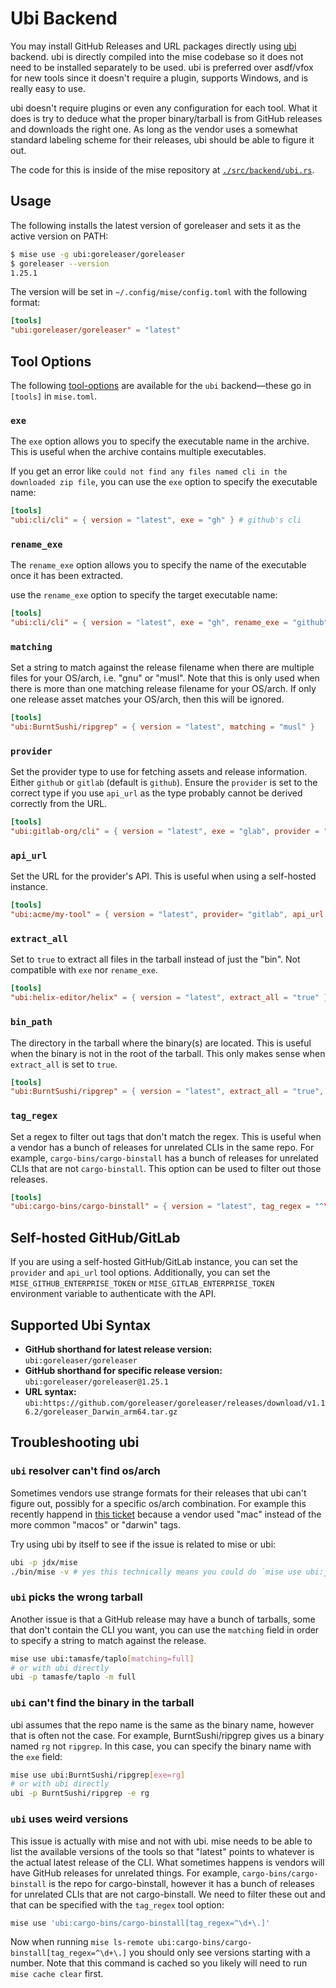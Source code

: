 # Ubi Backend

You may install GitHub Releases and URL packages directly using [ubi](https://github.com/houseabsolute/ubi) backend. ubi is directly compiled into
the mise codebase so it does not need to be installed separately to be used. ubi is preferred over
asdf/vfox for new tools since it doesn't require a plugin, supports Windows, and is really easy to use.

ubi doesn't require plugins or even any configuration for each tool. What it does is try to deduce what
the proper binary/tarball is from GitHub releases and downloads the right one. As long as the vendor
uses a somewhat standard labeling scheme for their releases, ubi should be able to figure it out.

The code for this is inside of the mise repository at [`./src/backend/ubi.rs`](https://github.com/jdx/mise/blob/main/src/backend/ubi.rs).

## Usage

The following installs the latest version of goreleaser
and sets it as the active version on PATH:

```sh
$ mise use -g ubi:goreleaser/goreleaser
$ goreleaser --version
1.25.1
```

The version will be set in `~/.config/mise/config.toml` with the following format:

```toml
[tools]
"ubi:goreleaser/goreleaser" = "latest"
```

## Tool Options

The following [tool-options](/dev-tools/#tool-options) are available for the `ubi` backend—these
go in `[tools]` in `mise.toml`.

### `exe`

The `exe` option allows you to specify the executable name in the archive. This is useful when the
archive contains multiple executables.

If you get an error like `could not find any files named cli in the downloaded zip file`, you can
use the `exe` option to specify the executable name:

```toml
[tools]
"ubi:cli/cli" = { version = "latest", exe = "gh" } # github's cli
```

### `rename_exe`

The `rename_exe` option allows you to specify the name of the executable once it has been extracted.

use the `rename_exe` option to specify the target executable name:

```toml
[tools]
"ubi:cli/cli" = { version = "latest", exe = "gh", rename_exe = "github" } # github's cli
```

### `matching`

Set a string to match against the release filename when there are multiple files for your
OS/arch, i.e. "gnu" or "musl". Note that this is only used when there is more than one
matching release filename for your OS/arch. If only one release asset matches your OS/arch,
then this will be ignored.

```toml
[tools]
"ubi:BurntSushi/ripgrep" = { version = "latest", matching = "musl" }
```

### `provider`

Set the provider type to use for fetching assets and release information. Either `github` or `gitlab` (default is `github`).
Ensure the `provider` is set to the correct type if you use `api_url` as the type probably cannot be derived correctly
from the URL.

```toml
[tools]
"ubi:gitlab-org/cli" = { version = "latest", exe = "glab", provider = "gitlab" }
```

### `api_url`

Set the URL for the provider's API. This is useful when using a self-hosted instance.

```toml
[tools]
"ubi:acme/my-tool" = { version = "latest", provider= "gitlab", api_url = "https://gitlab.acme.com/api/v4" }
```

### `extract_all`

Set to `true` to extract all files in the tarball instead of just the "bin". Not compatible with `exe` nor `rename_exe`.

```toml
[tools]
"ubi:helix-editor/helix" = { version = "latest", extract_all = "true" }
```

### `bin_path`

The directory in the tarball where the binary(s) are located. This is useful when the binary is not in the root of the tarball.
This only makes sense when `extract_all` is set to `true`.

```toml
[tools]
"ubi:BurntSushi/ripgrep" = { version = "latest", extract_all = "true", bin_path = "target/release" }
```

### `tag_regex`

Set a regex to filter out tags that don't match the regex. This is useful when a vendor has a bunch of
releases for unrelated CLIs in the same repo. For example, `cargo-bins/cargo-binstall` has a bunch of
releases for unrelated CLIs that are not `cargo-binstall`. This option can be used to filter out those
releases.

```toml
[tools]
"ubi:cargo-bins/cargo-binstall" = { version = "latest", tag_regex = "^\d+\." }
```

## Self-hosted GitHub/GitLab

If you are using a self-hosted GitHub/GitLab instance, you can set the `provider` and `api_url` tool options.
Additionally, you can set the `MISE_GITHUB_ENTERPRISE_TOKEN` or `MISE_GITLAB_ENTERPRISE_TOKEN` environment variable to
authenticate with the API.

## Supported Ubi Syntax

- **GitHub shorthand for latest release version:** `ubi:goreleaser/goreleaser`
- **GitHub shorthand for specific release version:** `ubi:goreleaser/goreleaser@1.25.1`
- **URL syntax:** `ubi:https://github.com/goreleaser/goreleaser/releases/download/v1.16.2/goreleaser_Darwin_arm64.tar.gz`

## Troubleshooting ubi

### `ubi` resolver can't find os/arch

Sometimes vendors use strange formats for their releases that ubi can't figure out, possibly for a
specific os/arch combination. For example this recently happend in [this ticket](https://github.com/houseabsolute/ubi/issues/79) because a vendor used
"mac" instead of the more common "macos" or "darwin" tags.

Try using ubi by itself to see if the issue is related to mise or ubi:

```sh
ubi -p jdx/mise
./bin/mise -v # yes this technically means you could do `mise use ubi:jdx/mise` though I don't know why you would
```

### `ubi` picks the wrong tarball

Another issue is that a GitHub release may have a bunch of tarballs, some that don't contain the CLI
you want, you can use the `matching` field in order to specify a string to match against the release.

```sh
mise use ubi:tamasfe/taplo[matching=full]
# or with ubi directly
ubi -p tamasfe/taplo -m full
```

### `ubi` can't find the binary in the tarball

ubi assumes that the repo name is the same as the binary name, however that is often not the case.
For example, BurntSushi/ripgrep gives us a binary named `rg` not `ripgrep`. In this case, you can
specify the binary name with the `exe` field:

```sh
mise use ubi:BurntSushi/ripgrep[exe=rg]
# or with ubi directly
ubi -p BurntSushi/ripgrep -e rg
```

### `ubi` uses weird versions

This issue is actually with mise and not with ubi. mise needs to be able to list the available versions
of the tools so that "latest" points to whatever is the actual latest release of the CLI. What sometimes
happens is vendors will have GitHub releases for unrelated things. For example, `cargo-bins/cargo-binstall`
is the repo for cargo-binstall, however it has a bunch of releases for unrelated CLIs that are not
cargo-binstall. We need to filter these out and that can be specified with the `tag_regex` tool option:

```sh
mise use 'ubi:cargo-bins/cargo-binstall[tag_regex=^\d+\.]'
```

Now when running `mise ls-remote ubi:cargo-bins/cargo-binstall[tag_regex=^\d+\.]` you should only see
versions starting with a number. Note that this command is cached so you likely will need to run `mise cache clear` first.
